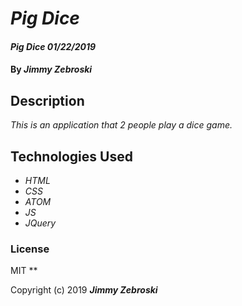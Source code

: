 # _Pig Dice_

#### _Pig Dice 01/22/2019_

#### By _**Jimmy Zebroski**_

## Description

_This is an application that 2 people play a dice game._


## Technologies Used

* _HTML_
* _CSS_
* _ATOM_
* _JS_
* _JQuery_

### License
MIT
**

Copyright (c) 2019 **_Jimmy Zebroski_**
